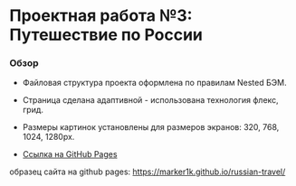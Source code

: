 # Проектная работа №3: Путешествие по России

### Обзор
* Файловая структура проекта оформлена по правилам Nested БЭМ.
* Страница сделана адаптивной - использована технология флекс, грид.
* Pазмеры картинок установлены для размеров экранов: 320, 768, 1024, 1280px.

* [Ссылка на GitHub Pages](https://github.com/Sher-Kon/russian-travel.git)

образец сайта на github pages: https://marker1k.github.io/russian-travel/